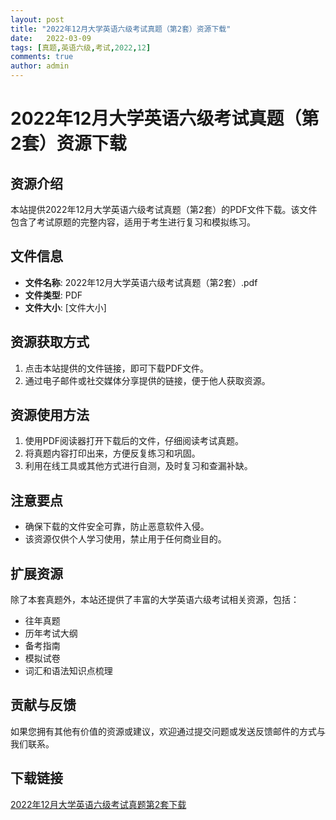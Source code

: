 ```yaml
---
layout: post
title: "2022年12月大学英语六级考试真题（第2套）资源下载"
date:   2022-03-09
tags: [真题,英语六级,考试,2022,12]
comments: true
author: admin
---
```

# 2022年12月大学英语六级考试真题（第2套）资源下载

## 资源介绍

本站提供2022年12月大学英语六级考试真题（第2套）的PDF文件下载。该文件包含了考试原题的完整内容，适用于考生进行复习和模拟练习。

## 文件信息

- **文件名称**: 2022年12月大学英语六级考试真题（第2套）.pdf
- **文件类型**: PDF
- **文件大小**: [文件大小]

## 资源获取方式

1. 点击本站提供的文件链接，即可下载PDF文件。
2. 通过电子邮件或社交媒体分享提供的链接，便于他人获取资源。

## 资源使用方法

1. 使用PDF阅读器打开下载后的文件，仔细阅读考试真题。
2. 将真题内容打印出来，方便反复练习和巩固。
3. 利用在线工具或其他方式进行自测，及时复习和查漏补缺。

## 注意要点

- 确保下载的文件安全可靠，防止恶意软件入侵。
- 该资源仅供个人学习使用，禁止用于任何商业目的。

## 扩展资源

除了本套真题外，本站还提供了丰富的大学英语六级考试相关资源，包括：

- 往年真题
- 历年考试大纲
- 备考指南
- 模拟试卷
- 词汇和语法知识点梳理

## 贡献与反馈

如果您拥有其他有价值的资源或建议，欢迎通过提交问题或发送反馈邮件的方式与我们联系。

## 下载链接

[2022年12月大学英语六级考试真题第2套下载](https://pan.quark.cn/s/0cadadf4f5b0)